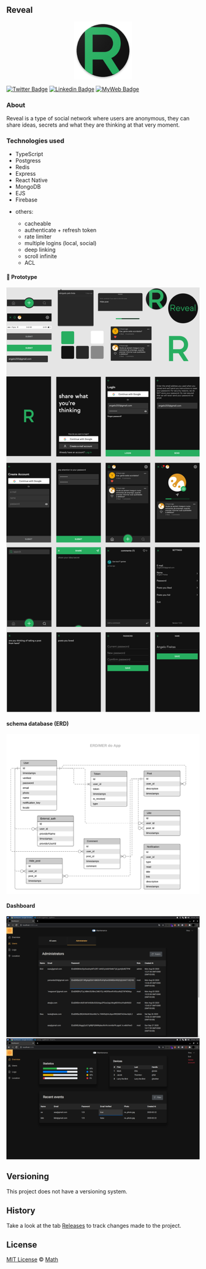 ## Reveal

<p align="center">
  <img alt="logo" src="./mobile/assets/icon.png" width="150" />
</p>

[![Twitter Badge](https://img.shields.io/badge/-@t__h__e__u-1ca0f1?style=flat-square&labelColor=1ca0f1&logo=twitter&logoColor=white&link=https://twitter.com/t_h_e_u)](https://twitter.com/t_h_e_u) 
[![Linkedin Badge](https://img.shields.io/badge/-matheusgbatista-blue?style=flat-square&logo=Linkedin&logoColor=white&link=https://www.linkedin.com/in/matheusgbatista-3392bb153/)](https://www.linkedin.com/in/matheusgbatista/) 
[![MyWeb Badge](https://img.shields.io/badge/-t--heu.github.io-333?style=flat-square&link=https://t-heu.github.io/)](https://t-heu.github.io) 


### About
Reveal is a type of social network where users are anonymous, they can share ideas, secrets and what they are thinking at that very moment.

###  Technologies used
- TypeScript
- Postgress
- Redis
- Express
- React Native
- MongoDB
- EJS
- Firebase

<ul>
  <li>others:</li>
  <ul>
    <li>cacheable</li>
    <li>authenticate + refresh token</li>
    <li>rate limiter</li>
    <li>multiple logins (local, social)</li>
    <li>deep linking</li>
    <li>scroll infinite</li>
    <li>ACL</li>
  </ul>
</ul>

<h4>📸 Prototype</h4>
<p align="center">
  <img alt="schema_design" src="./docs/reveal.png" width="750" />
</p>

<h4>schema database (ERD)</h4>
<p align="center">
  <img alt="schema_database" src="./docs/ERD do APP Conf - 2v.png" width="650" />
</p>

<h4>Dashboard</h4>
<p align="center">
  <img alt="capture" src="./docs/Captura de tela_2020-09-27_13-50-08.png" />
  <img alt="capture" src="./docs/Captura de tela_2020-09-27_13-48-49.png" />
</p>

## Versioning
This project does not have a versioning system.

## History
Take a look at the tab [Releases](https://github.com/t-heu/reveal/releases) to track changes made to the project.

## License
[MIT License](./LICENSE) © [Math](https://github.com/t-heu/)
